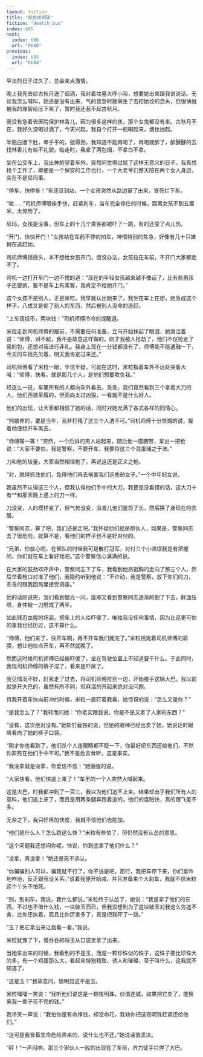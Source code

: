 ```yaml
---
layout: fiction
title: "疯抢夜明珠"
fiction: "deatch_bus"
index: 685
next:
  index: 686
  url: "0686"
previous:
  index: 684
  url: "0684"
---
```

平淡的日子过久了，总会来点激情。

晚上我先去给古秋月送了烟酒，我对着坟墓大呼小叫，想要她出来跟我说说话。无论我怎么喊叫，她还是没有出来，气的我登时就萌生了去挖她坟的念头，但很快就被我的理智给压下来了，暂时我还惹不起古秋月。

我没有急着去医院保护林香儿，因为很多这样的夜，那个女鬼都没有来。古秋月不在，我好久没喝过酒了，今天兴起，我自个打开一瓶喝起来，烟也抽起。

半瓶白酒下肚，晕乎乎的，挺得劲。我知道不能再喝了，再喝就醉了，醉醺醺的去找林香儿有些不礼貌。临走时，我拿了两包烟，不拿白不拿。

坐在公交车上，我出神的望着车外，突然间觉得过腻了这样无意义的日子。我真想找个工作了，即便是一个保安的工作也行，一个大老爷们整天陪在两个女人身边，实在不是尼玛事。

“停车，快停车！”车还没到站，一个女孩突然从路边窜了出来，冒死拦下车。

“呲……”司机师傅眼疾手快，赶紧刹车，当车完全停住的时候，距离女孩不到五厘米，太惊险了。

尼玛，女孩是没事，但车上的十几个乘客都被吓了一跳，有的还受了点儿伤。

“开门，快快开门！”女孩站在车前不停的拍车，神情特别的焦急，好像有几十只雄狮在追赶她。

司机师傅摇摇头，本不想给女孩开门，但没办法，女孩挡在车前，不开门大家都走不了。

司机一边打开车门一边不悦的道：“现在的年轻女孩越来越不像话了，比有些男孩子还要疯，要不是车上有乘客，我肯定不给她开门。”

这个女孩不是别人，正是米粒。我早就认出她来了，我坐在车上在想，她急成这个样子，八成又是偷了别人的东西，然后被别人没命的追赶。

“上车请投币，两块钱！”司机师傅冷冷的提醒道。

米粒走到司机师傅的跟前，不需要任何准备，立马开始抹起了眼泪，她哭泣着说：“师傅，对不起，我不是故意这样做的。刚才我被人抢劫了，他们不仅抢走了我的包，还想对我进行非礼。我身上现在一分钱都没有了，师傅能不能通融一下，今天的车钱先欠着，明天我肯定过来还。”

司机师傅看了米粒一眼，半信半疑，可就在这时，米粒指着车外不远处哭着大喊：“师傅，快看，就是那几个人，是他们想要欺负我。”

经这么一说，车里所有的人都向车外看去。乖乖，我们竟然看到三个拿着大刀的人，他们西装革履的，但面向太过凶狠，一看就不是什么好人。

他们的出现，让大家都相信了她的话，同时对她充满了各式各样的同情心。

“狗娘养的，要是当年，我非打残了这三个人渣不可。”司机师傅十分愤慨的说，接着他便想开车离去。

“师傅等一等！”突然，一个后排的男人站起来，随后他一摸腰带，拿出一把枪说：“大家不要怕，我是警察，不要开车，我要将这三个混蛋绳之于法。”

刀和枪的较量，大家当然相信枪了，再说这还是正义之枪。

“对，就得抓住他们，免得他们再去祸害我们这些弱女子。”一个中年妇女说。

我虽然不认得这三个人，但我认得他们手中的大刀，我要是没看错的话，这大刀十有**和那天晚上遇上的刀一样。

刀没变，人的模样变了，但气势没变，没准儿他们是剪了长，然后换了身现在的衣服。

“警察同志，算了吧，我们还是走吧。”我怀疑他们就是那伙人，如果是，警察同志去了很危险。就算不是，看他们的样子也不是好对付的。

“兄弟，你放心吧，在部队的时候我可是散打冠军，对付三个小流氓我是有把握的，你们就在车上看好戏吧。”这个警察信心满满的说。

在大家的鼓劲欢呼声中，警察同志下了车，我看到他昂挺胸的走向了那三个人。然后举着枪口对准了他们，我隐约听到他说：“不许动，我是警察，放下你们的刀，乖乖的跟我回局里接受调查。”

他的话刚说完，我们看到银光一闪，旋即又看到警察同志逐渐的倒了下去，鲜血狂喷，身体被一刀劈成了两半。

如此残忍血腥的场面，把车上的人给吓傻了，唯独我没任何事情，因为比这更可怕的事我也经历过，这不算什么。

“师傅，他们来了，快开车啊，再不开车我们就完了。”米粒摇晃着司机师傅的肩膀，想让他快点开车，再不然就晚了。

然而这时候司机师傅已经被吓傻了，坐在驾驶位置上不知道要干什么。于此同时，我现司机师傅的裤子湿了，看来是吓尿了。

我见情况不妙，赶紧走了过去，将司机师傅拉到一边，开始接手这辆大巴。我以前就是开大巴的，虽然有所不同，但麻溜的开起来绝对没问题。

待我开着车快向前冲的时候，米粒一直盯着我看，她惊讶的说：“怎么又是你？”

“是我怎么了？”我转而问她：“你老实跟我说，你是不是又拿了人家的东西？”

“没有，这次绝对没有。”她斩钉截铁的说，但她的眼神已经出卖了她，她说话时眼睛看向了她的裤子口袋。

“刚才你也看到了，他们杀个人连眼睛都不眨一下，你最好把东西还给他们，不然你非死在他们手中不可。”我不是危言耸听，这是事实。

“我没拿就是没拿，你爱信不信！”她倔强的说。

“大家快看，他们快追上来了！”车里的一个人突然大喊起来。

这是大巴，时我都冲到了一百三，我以为他们追不上来。结果却出乎我们所有人的意料，他们追上来了，而且是用两条腿奔跑着追的，他们的度贼快，真的跟飞差不多。

无奈之下，我只好再加快度，我就不信他们也能加。

“他们是什么人？怎么跑这么快？”米粒有些怕了，但仍然没有认怂的意思。

“这个问题我还想问你呢，快说，你到底拿了他们什么？”

“没拿，真没拿！”她还是死不承认。

“你骗骗别人可以，骗我就不行了。你不说是吧，那行，我把车停下来，你们爱咋地咋地，反正跟我没关系。”说着我便开始减，并且准备来个大刹车，我就不信米粒这个丫头不怕死。

“别，别刹车，我说，我什么都说。”米粒终于认怂了，她说：“我是拿了他们的东西，不过也不值什么钱，一块破玉而已，但我没想到为了这块破玉对我这么穷追不舍，比你还执着，而且比你厉害多了，真是把我吓了一跳。”

“玉？把它拿出来让我看一看。”我说。

米粒犹豫了下，慢吞吞的将玉从口袋里拿了出来。

当她拿出来的时候，我看到的不是玉，而是一颗珍珠似的珠子，这珠子要比珍珠大的多，有一个鸡蛋那么大，看起来特别精致、诱人和璀璨，至于叫什么，这我就不知道了。

“这是玉？”我故意问，很明显这不是玉。

米粒嘿嘿一笑说：“我听他们说这是一颗夜明珠，价值连城，如果把它卖了，能换来我一辈子花不完的钱。”

我冷笑一声说：“我怕你是有命挣钱，却没命花，我劝你把这夜明珠赶紧还给他们。”

“这可是我冒着生命危险弄来的，说什么也不还。”她说话很坚决。

“砰！”一声闷响，那三个家伙人一般的出现在了车前，齐力徒手拦停了大巴。